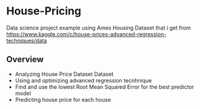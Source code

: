 # House-Pricing
Data science project example using Ames Housing Dataset that i get from https://www.kaggle.com/c/house-prices-advanced-regression-techniques/data

## Overview
* Analyzing House Price Dataset Dataset
* Using and optimizing advanced regression tecnhnique
* Find and use the lowest Root Mean Squared Error for the best predictor model
* Predicting house price for each house
